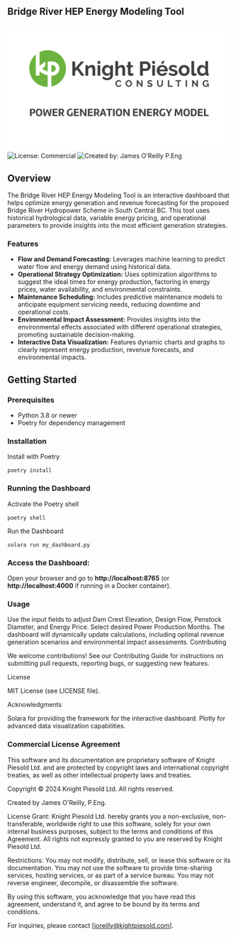 ## Bridge River HEP Energy Modeling Tool

![alt text](KP_logo.png)
![License: Commercial](https://img.shields.io/badge/License-Commercial-blue.svg)
![Created by: James O'Reilly P.Eng](https://img.shields.io/badge/Created%20by-James%20O%27Reilly%20P.Eng-blue.svg)

## Overview

The Bridge River HEP Energy Modeling Tool is an interactive dashboard that helps optimize energy generation and revenue forecasting for the proposed Bridge River Hydropower Scheme in South Central BC. This tool uses historical hydrological data, variable energy pricing, and operational parameters to provide insights into the most efficient generation strategies.

### Features

* **Flow and Demand Forecasting:** Leverages machine learning to predict water flow and energy demand using historical data.
* **Operational Strategy Optimization:** Uses optimization algorithms to suggest the ideal times for energy production, factoring in energy prices, water availability, and environmental constraints.
* **Maintenance Scheduling:** Includes predictive maintenance models to anticipate equipment servicing needs, reducing downtime and operational costs.
* **Environmental Impact Assessment:** Provides insights into the environmental effects associated with different operational strategies, promoting sustainable decision-making.
* **Interactive Data Visualization:** Features dynamic charts and graphs to clearly represent energy production, revenue forecasts, and environmental impacts.

## Getting Started

### Prerequisites

* Python 3.8 or newer
* Poetry for dependency management

### Installation

Install with Poetry
```
poetry install
```
### Running the Dashboard

Activate the Poetry shell
```
poetry shell
```
Run the Dashboard
```
solara run my_dashboard.py
```
### Access the Dashboard:

Open your browser and go to **http://localhost:8765** (or **http://localhost:4000** if running in a Docker container).

### Usage

Use the input fields to adjust Dam Crest Elevation, Design Flow, Penstock Diameter, and Energy Price.
Select desired Power Production Months.
The dashboard will dynamically update calculations, including optimal revenue generation scenarios and environmental impact assessments.
Contributing

We welcome contributions! See our Contributing Guide for instructions on submitting pull requests, reporting bugs, or suggesting new features.

License

MIT License (see LICENSE file).

Acknowledgments

Solara for providing the framework for the interactive dashboard.
Plotly for advanced data visualization capabilities.

### Commercial License Agreement

This software and its documentation are proprietary software of Knight Piesold Ltd. and are protected by copyright laws and international copyright treaties, as well as other intellectual property laws and treaties.

Copyright © 2024 Knight Piesold Ltd. All rights reserved.

Created by James O'Reilly, P.Eng.

License Grant: Knight Piesold Ltd. hereby grants you a non-exclusive, non-transferable, worldwide right to use this software, solely for your own internal business purposes, subject to the terms and conditions of this Agreement. All rights not expressly granted to you are reserved by Knight Piesold Ltd.

Restrictions: You may not modify, distribute, sell, or lease this software or its documentation. You may not use the software to provide time-sharing services, hosting services, or as part of a service bureau. You may not reverse engineer, decompile, or disassemble the software.

By using this software, you acknowledge that you have read this agreement, understand it, and agree to be bound by its terms and conditions.

For inquiries, please contact [joreilly@kightpiesold.com].
